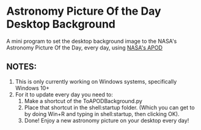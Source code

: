 # Astronomy Picture Of the Day Desktop Background

A mini program to set the desktop background image to the NASA's Astronomy Picture Of the Day, every day, using [NASA's APOD](https://github.com/nasa/apod-api/tree/master)

## NOTES:

1. This is only currently working on Windows systems, specifically Windows 10+
2. For it to update every day you need to:
   1. Make a shortcut of the ToAPODBackground.py
   2. Place that shortcut in the shell:startup folder. (Which you can get to by doing Win+R and typing in shell:startup, then clicking OK).
   3. Done! Enjoy a new astronomy picture on your desktop every day!